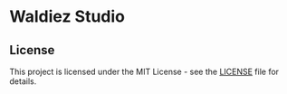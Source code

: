 # Waldiez Studio

## License

This project is licensed under the MIT License - see the [LICENSE](https://github.com/waldiez/studio/blob/main/LICENSE) file for details.
